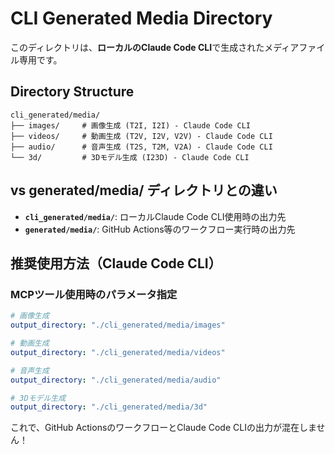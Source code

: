 # CLI Generated Media Directory

このディレクトリは、**ローカルのClaude Code CLI**で生成されたメディアファイル専用です。

## Directory Structure

```
cli_generated/media/
├── images/     # 画像生成 (T2I, I2I) - Claude Code CLI
├── videos/     # 動画生成 (T2V, I2V, V2V) - Claude Code CLI  
├── audio/      # 音声生成 (T2S, T2M, V2A) - Claude Code CLI
└── 3d/         # 3Dモデル生成 (I23D) - Claude Code CLI
```

## vs generated/media/ ディレクトリとの違い

- **`cli_generated/media/`**: ローカルClaude Code CLI使用時の出力先
- **`generated/media/`**: GitHub Actions等のワークフロー実行時の出力先

## 推奨使用方法（Claude Code CLI）

### MCPツール使用時のパラメータ指定
```yaml
# 画像生成
output_directory: "./cli_generated/media/images"

# 動画生成  
output_directory: "./cli_generated/media/videos"

# 音声生成
output_directory: "./cli_generated/media/audio"

# 3Dモデル生成
output_directory: "./cli_generated/media/3d"
```

これで、GitHub ActionsのワークフローとClaude Code CLIの出力が混在しません！